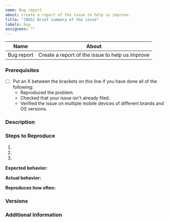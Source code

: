 ```yaml
---
name: Bug report
about: Create a report of the issue to help us improve.
title: "[BUG] Brief summary of the issue"
labels: bug
assignees: ""
---
```


| Name       | About                                           |
| ---------- | ----------------------------------------------- |
| Bug report | Create a report of the issue to help us improve |

### Prerequisites

- [ ] Put an X between the brackets on this line if you have done all of the following:
  - Reproduced the problem.
  - Checked that your issue isn't already filed.
  - Verified the issue on multiple mobile devices of different brands and OS versions.

### Description

<!-- Description of the issue. Please mention if it occurs only on specific conditions. -->

### Steps to Reproduce

1. <!-- First Step -->
2. <!-- Second Step -->
3. <!-- and so on… -->

**Expected behavior:**

<!-- What you expect to happen -->

**Actual behavior:**

<!-- What actually happens -->

**Reproduces how often:**

<!-- What percentage of the time does it reproduce? -->

### Versions

<!-- Include the app version from 'pubspec.yaml' file. Also, please include the device/simulator information such as OS version, Brand, Model on which the issue was identified. -->

### Additional Information

<!-- Any additional information, configuration or data that might be necessary to reproduce the issue. If you're uploading a screenshot, please mention the device details in which the screenshot was taken, in a codeblock. -->

<!-- To resize image <img src="/uploads/b3862ec0e15050ca2490f7fc7c03c2bc/image.png" width="230" height="500" />  -->
